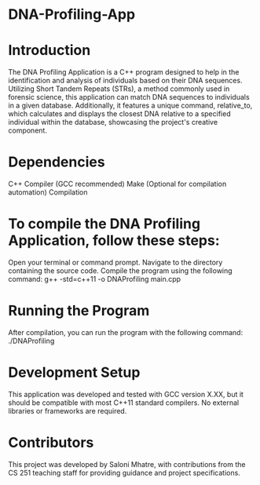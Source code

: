 # DNA-Profiling-App

# Introduction
The DNA Profiling Application is a C++ program designed to help in the identification and analysis of individuals based on their DNA sequences. Utilizing Short Tandem Repeats (STRs), a method commonly used in forensic science, this application can match DNA sequences to individuals in a given database. Additionally, it features a unique command, relative_to, which calculates and displays the closest DNA relative to a specified individual within the database, showcasing the project's creative component.


   # Dependencies
   C++ Compiler (GCC recommended)
   Make (Optional for compilation automation)
   Compilation

# To compile the DNA Profiling Application, follow these steps:

Open your terminal or command prompt.
Navigate to the directory containing the source code.
Compile the program using the following command:  g++ -std=c++11 -o DNAProfiling main.cpp

# Running the Program

After compilation, you can run the program with the following command:
./DNAProfiling


# Development Setup
This application was developed and tested with GCC version X.XX, but it should be compatible with most C++11 standard compilers. No external libraries or frameworks are required.

# Contributors
This project was developed by Saloni Mhatre, with contributions from the CS 251 teaching staff for providing guidance and project specifications.


